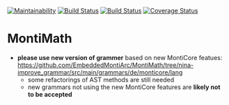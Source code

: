   [![Maintainability](https://api.codeclimate.com/v1/badges/a5e16222c01e400e39a7/maintainability)](https://codeclimate.com/github/EmbeddedMontiArc/MontiMath/maintainability)
  [![Build Status](https://travis-ci.org/EmbeddedMontiArc/MontiMath.svg?branch=master)](https://travis-ci.org/EmbeddedMontiArc/MontiMath)
  [![Build Status](https://circleci.com/gh/EmbeddedMontiArc/MontiMath/tree/master.svg?style=shield&circle-token=:circle-token)](https://circleci.com/gh/EmbeddedMontiArc/MontiMath/tree/master)
[![Coverage Status](https://coveralls.io/repos/github/EmbeddedMontiArc/MontiMath/badge.svg?branch=master)](https://coveralls.io/github/EmbeddedMontiArc/MontiMath?branch=master)

# MontiMath

* **please use new version of grammer** based on new MontiCore featues: https://github.com/EmbeddedMontiArc/MontiMath/tree/nina-improve_grammar/src/main/grammars/de/monticore/lang
  * some refactorings of AST methods are still needed
  * new grammars not using the new MontiCore features are **likely not to be accepted**
